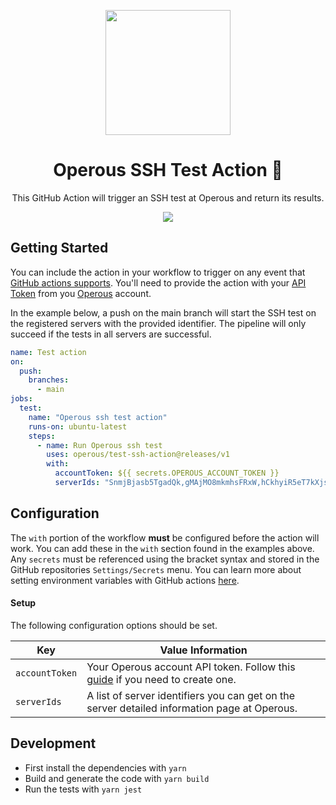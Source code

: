 <p align="center">
  <a href="https://github.com/operous/test-ssh-action/">
    <img width="200px" src="https://raw.githubusercontent.com/operous/test-ssh-action/main/assets/operous.png?token=AHG4HZGPQ6FQWMUIWBZWQDLBAGYV4">
  </a>
</p>

<h1 align="center">
  Operous SSH Test Action 🦥
</h1>

<p align="center">
This GitHub Action will trigger an SSH test at Operous and return its results.
</p>

<p align="center">
  <img src="https://raw.githubusercontent.com/operous/test-ssh-action/main/assets/action-example.png?token=AHG4HZAEX7VLQGB4HIGTYJ3BAGYT2">
</p>

## Getting Started

You can include the action in your workflow to trigger on any event that [GitHub actions supports](https://help.github.com/en/articles/events-that-trigger-workflows). You'll need to provide the action with your [API Token](https://docs.operous.dev/operous/api/register-api-token.html) from you [Operous](https://operous.dev/) account.

In the example below, a push on the main branch will start the SSH test on the registered servers with the provided identifier.
The pipeline will only succeed if the tests in all servers are successful.

```yml
name: Test action
on:
  push:
    branches:
      - main
jobs:
  test:
    name: "Operous ssh test action"
    runs-on: ubuntu-latest
    steps:
      - name: Run Operous ssh test
        uses: operous/test-ssh-action@releases/v1
        with:
          accountToken: ${{ secrets.OPEROUS_ACCOUNT_TOKEN }}
          serverIds: "SnmjBjasb5TgadQk,gMAjMO8mkmhsFRxW,hCkhyiR5eT7kXjs5"
```

## Configuration

The `with` portion of the workflow **must** be configured before the action will work. You can add these in the `with` section found in the examples above. Any `secrets` must be referenced using the bracket syntax and stored in the GitHub repositories `Settings/Secrets` menu. You can learn more about setting environment variables with GitHub actions [here](https://help.github.com/en/articles/workflow-syntax-for-github-actions#jobsjob_idstepsenv).

#### Setup

The following configuration options should be set.

| Key            | Value Information                                                                                                                            |
| -------------- | -------------------------------------------------------------------------------------------------------------------------------------------- |
| `accountToken` | Your Operous account API token. Follow this [guide](https://docs.operous.dev/operous/api/register-api-token.html) if you need to create one. |
| `serverIds`    | A list of server identifiers you can get on the server detailed information page at Operous.                                                 |

## Development

- First install the dependencies with `yarn`
- Build and generate the code with `yarn build`
- Run the tests with `yarn jest`
